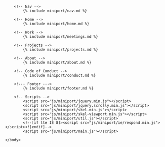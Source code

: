 <!DOCTYPE HTML>
<!--
	Miniport by HTML5 UP
	html5up.net | @ajlkn
	Free for personal and commercial use under the CCA 3.0 license (html5up.net/license)
-->
<html>
	<head>
		<title>Miniport by HTML5 UP</title>
		<meta charset="utf-8" />
		<meta name="viewport" content="width=device-width, initial-scale=1" />
		<!--[if lte IE 8]><script src="js/miniport/ie/html5shiv.js"></script><![endif]-->
		<link rel="stylesheet" href="/css/miniport/main.css" />
		<link rel="stylesheet" href="/css/miniport/additional.css" />
		<!--[if lte IE 8]><link rel="stylesheet" href="/css/miniport/ie8.css" /><![endif]-->
		<!--[if lte IE 9]><link rel="stylesheet" href="/css/miniport/ie9.css" /><![endif]-->
	</head>
	<body>

		<!-- Nav -->
			{% include miniport/nav.md %}

		<!-- Home -->
			{% include miniport/home.md %}			

		<!-- Work -->
			{% include miniport/meetings.md %}			

		<!-- Projects -->
			{% include miniport/projects.md %}			

		<!-- About -->
			{% include miniport/about.md %}		

		<!-- Code of Conduct -->
			{% include miniport/conduct.md %}

		<!--- Footer --->			
			{% include miniport/footer.md %}

		<!-- Scripts -->
			<script src="js/miniport/jquery.min.js"></script>
			<script src="js/miniport/jquery.scrolly.min.js"></script>
			<script src="js/miniport/skel.min.js"></script>
			<script src="js/miniport/skel-viewport.min.js"></script>
			<script src="js/miniport/util.js"></script>
			<!--[if lte IE 8]><script src="js/miniport/ie/respond.min.js"></script><![endif]-->
			<script src="js/miniport/main.js"></script>

	</body>
</html>